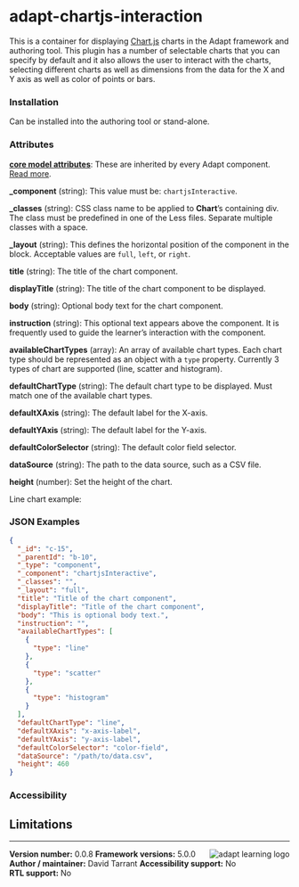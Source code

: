 # adapt-chartjs-interaction

This is a container for displaying [Chart.js](http://www.chartjs.org/) charts in the Adapt framework and authoring tool. This plugin has a number of selectable charts that you can specify by default and it also allows the user to interact with the charts, selecting different charts as well as dimensions from the data for the X and Y axis as well as color of points or bars. 

### Installation

Can be installed into the authoring tool or stand-alone.

### Attributes

[**core model attributes**](https://github.com/adaptlearning/adapt_framework/wiki/Core-model-attributes): These are inherited by every Adapt component. [Read more](https://github.com/adaptlearning/adapt_framework/wiki/Core-model-attributes).

**_component** (string): This value must be: `chartjsInteractive`.

**_classes** (string): CSS class name to be applied to **Chart**’s containing div. The class must be predefined in one of the Less files. Separate multiple classes with a space.

**_layout** (string): This defines the horizontal position of the component in the block. Acceptable values are `full`, `left`, or `right`.

**title** (string): The title of the chart component.

**displayTitle** (string): The title of the chart component to be displayed.

**body** (string): Optional body text for the chart component.

**instruction** (string): This optional text appears above the component. It is frequently used to guide the learner’s interaction with the component.

**availableChartTypes** (array): An array of available chart types. Each chart type should be represented as an object with a `type` property. Currently 3 types of chart are supported (line, scatter and histogram).

**defaultChartType** (string): The default chart type to be displayed. Must match one of the available chart types.

**defaultXAxis** (string): The default label for the X-axis.

**defaultYAxis** (string): The default label for the Y-axis.

**defaultColorSelector** (string): The default color field selector.

**dataSource** (string): The path to the data source, such as a CSV file.

**height** (number): Set the height of the chart.

Line chart example:

### JSON Examples  

```JSON
{
  "_id": "c-15",
  "_parentId": "b-10",
  "_type": "component",
  "_component": "chartjsInteractive",
  "_classes": "",
  "_layout": "full",
  "title": "Title of the chart component",
  "displayTitle": "Title of the chart component",
  "body": "This is optional body text.",
  "instruction": "",
  "availableChartTypes": [
    {
      "type": "line"
    },
    {
      "type": "scatter"
    },
    {
      "type": "histogram"
    }
  ],
  "defaultChartType": "line",
  "defaultXAxis": "x-axis-label",
  "defaultYAxis": "y-axis-label",
  "defaultColorSelector": "color-field",
  "dataSource": "/path/to/data.csv",
  "height": 460
}
```
### Accessibility



## Limitations

----------------------------
**Version number:**  0.0.8   <a href="https://community.adaptlearning.org/" target="_blank"><img src="https://github.com/adaptlearning/documentation/blob/master/04_wiki_assets/plug-ins/images/adapt-logo-mrgn-lft.jpg" alt="adapt learning logo" align="right"></a>
**Framework versions:** 5.0.0  
**Author / maintainer:** David Tarrant 
**Accessibility support:** No   
**RTL support:** No  